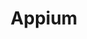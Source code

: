---
codehost: https://github.com/appium/appium
logohandle: appiumio
sort: appium
title: Appium
website: https://appium.io/
---